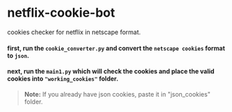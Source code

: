 # netflix-cookie-bot
cookies checker for netflix in netscape format.
<br>
#### first, run the ```cookie_converter.py``` and convert the ```netscape cookies``` format to ```json```.
#### next, run the ```main1.py``` which will check the cookies and place the valid cookies into ```"working_cookies"``` folder.

> **Note:** If you already have json cookies, paste it in "json_cookies" folder.
